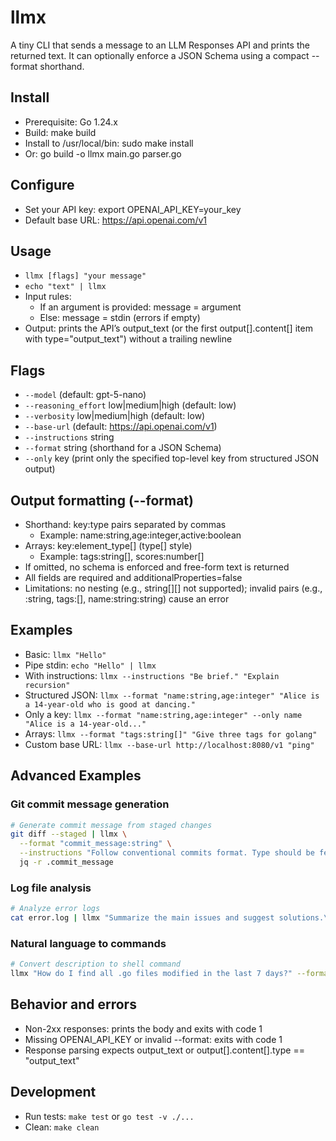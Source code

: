 # llmx

A tiny CLI that sends a message to an LLM Responses API and prints the returned text. It can optionally enforce a JSON Schema using a compact --format shorthand.

## Install
- Prerequisite: Go 1.24.x
- Build: make build
- Install to /usr/local/bin: sudo make install
- Or: go build -o llmx main.go parser.go

## Configure
- Set your API key: export OPENAI_API_KEY=your_key
- Default base URL: https://api.openai.com/v1

## Usage
- `llmx [flags] "your message"`
- `echo "text" | llmx`
- Input rules:
  - If an argument is provided: message = argument
  - Else: message = stdin (errors if empty)
- Output: prints the API’s output_text (or the first output[].content[] item with type="output_text") without a trailing newline

## Flags
- `--model` (default: gpt-5-nano)
- `--reasoning_effort` low|medium|high (default: low)
- `--verbosity` low|medium|high (default: low)
- `--base-url` (default: https://api.openai.com/v1)
- `--instructions` string
- `--format` string (shorthand for a JSON Schema)
- `--only` key (print only the specified top-level key from structured JSON output)

## Output formatting (--format)
- Shorthand: key:type pairs separated by commas
  - Example: name:string,age:integer,active:boolean
- Arrays: key:element_type[] (type[] style)
  - Example: tags:string[], scores:number[]
- If omitted, no schema is enforced and free-form text is returned
- All fields are required and additionalProperties=false
- Limitations: no nesting (e.g., string[][] not supported); invalid pairs (e.g., :string, tags:[], name:string:string) cause an error

## Examples
- Basic: `llmx "Hello"`
- Pipe stdin: `echo "Hello" | llmx`
- With instructions: `llmx --instructions "Be brief." "Explain recursion"`
- Structured JSON: `llmx --format "name:string,age:integer" "Alice is a 14-year-old who is good at dancing."`
- Only a key: `llmx --format "name:string,age:integer" --only name "Alice is a 14-year-old..."`
- Arrays: `llmx --format "tags:string[]" "Give three tags for golang"`
- Custom base URL: `llmx --base-url http://localhost:8080/v1 "ping"`

## Advanced Examples

### Git commit message generation
```bash
# Generate commit message from staged changes
git diff --staged | llmx \
  --format "commit_message:string" \
  --instructions "Follow conventional commits format. Type should be feat/fix/docs/style/refactor/test/chore. Generate a git commit message for the following changes:" | \
  jq -r .commit_message
```

### Log file analysis
```bash
# Analyze error logs
cat error.log | llmx "Summarize the main issues and suggest solutions.\n" --format "issues:string[],suggest_solutions:string[]"
```

### Natural language to commands
```bash
# Convert description to shell command
llmx "How do I find all .go files modified in the last 7 days?" --format "command:string,explanation:string"
```

## Behavior and errors
- Non-2xx responses: prints the body and exits with code 1
- Missing OPENAI_API_KEY or invalid --format: exits with code 1
- Response parsing expects output_text or output[].content[].type == "output_text"

## Development
- Run tests: `make test` or `go test -v ./...`
- Clean: `make clean`
